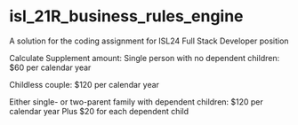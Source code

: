 # isl_21R_business_rules_engine
A solution for the coding assignment for ISL24 Full Stack Developer position

Calculate 
Supplement amount:
Single person with no dependent children: 
$60 per calendar year

Childless couple: 
$120 per calendar year

Either single- or two-parent family with dependent children:
$120 per calendar year
Plus $20 for each
dependent child